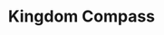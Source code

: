 ---
id: kingdomcompass
title: Kingdom Compass
tags:
  - Items
  - Info
sidebar_position: 4
slug: /kingdom_compass
---